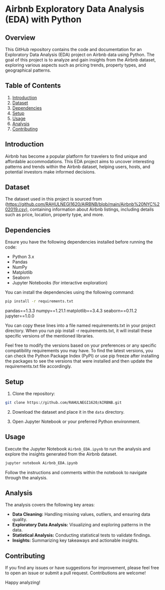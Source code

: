# Airbnb Exploratory Data Analysis (EDA) with Python

## Overview

This GitHub repository contains the code and documentation for an Exploratory Data Analysis (EDA) project on Airbnb data using Python. The goal of this project is to analyze and gain insights from the Airbnb dataset, exploring various aspects such as pricing trends, property types, and geographical patterns.

## Table of Contents

1. [Introduction](#introduction)
2. [Dataset](#dataset)
3. [Dependencies](#dependencies)
4. [Setup](#setup)
5. [Usage](#usage)
6. [Analysis](#analysis)
7. [Contributing](#contributing)


## Introduction

Airbnb has become a popular platform for travelers to find unique and affordable accommodations. This EDA project aims to uncover interesting patterns and trends within the Airbnb dataset, helping users, hosts, and potential investors make informed decisions.

## Dataset

The dataset used in this project is sourced from (https://github.com/RAHULNEGI1620/AIRBNB/blob/main/Airbnb%20NYC%202019.csv), containing information about Airbnb listings, including details such as price, location, property type, and more.

## Dependencies

Ensure you have the following dependencies installed before running the code:

- Python 3.x
- Pandas
- NumPy
- Matplotlib
- Seaborn
- Jupyter Notebooks (for interactive exploration)

You can install the dependencies using the following command:

```bash
pip install -r requirements.txt
```
pandas==1.3.3
numpy==1.21.1
matplotlib==3.4.3
seaborn==0.11.2
jupyter==1.0.0

You can copy these lines into a file named requirements.txt in your project directory. When you run pip install -r requirements.txt, it will install these specific versions of the mentioned libraries.

Feel free to modify the versions based on your preferences or any specific compatibility requirements you may have. To find the latest versions, you can check the Python Package Index (PyPI) or use pip freeze after installing the packages to see the versions that were installed and then update the requirements.txt file accordingly.
## Setup

1. Clone the repository:

```bash
git clone https://github.com/RAHULNEGI1620/AIRBNB.git
```

2. Download the dataset and place it in the `data` directory.

3. Open Jupyter Notebook or your preferred Python environment.

## Usage

Execute the Jupyter Notebook `Airbnb_EDA.ipynb` to run the analysis and explore the insights generated from the Airbnb dataset.

```bash
jupyter notebook Airbnb_EDA.ipynb
```

Follow the instructions and comments within the notebook to navigate through the analysis.

## Analysis

The analysis covers the following key areas:

- **Data Cleaning:** Handling missing values, outliers, and ensuring data quality.
- **Exploratory Data Analysis:** Visualizing and exploring patterns in the data.
- **Statistical Analysis:** Conducting statistical tests to validate findings.
- **Insights:** Summarizing key takeaways and actionable insights.

## Contributing

If you find any issues or have suggestions for improvement, please feel free to open an issue or submit a pull request. Contributions are welcome!



Happy analyzing!
